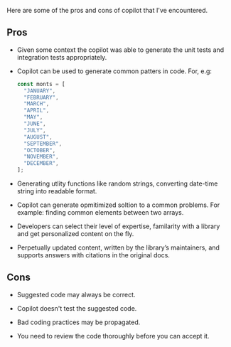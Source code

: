 Here are some of the pros and cons of copilot that I've encountered.

## Pros

- Given some context the copilot was able to generate the unit tests and integration tests appropriately.

- Copilot can be used to generate common patters in code. For, e.g:

  ```js
  const monts = [
    "JANUARY",
    "FEBRUARY",
    "MARCH",
    "APRIL",
    "MAY",
    "JUNE",
    "JULY",
    "AUGUST",
    "SEPTEMBER",
    "OCTOBER",
    "NOVEMBER",
    "DECEMBER",
  ];
  ```

- Generating utlity functions like random strings, converting date-time string into readable format.

- Copilot can generate opmitimized soltion to a common problems. For example: finding common elements between two arrays.

- Developers can select their level of expertise, familarity with a library and get personalized content on the fly.

- Perpetually updated content, written by the library’s maintainers, and supports answers with citations in the original docs.

## Cons

- Suggested code may always be correct.

- Copilot doesn't test the suggested code.

- Bad coding practices may be propagated.

* You need to review the code thoroughly before you can accept it.
